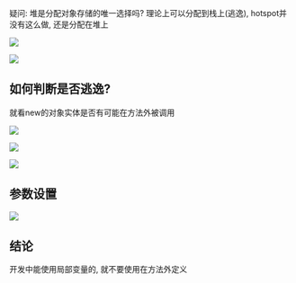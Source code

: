 疑问: 堆是分配对象存储的唯一选择吗?
理论上可以分配到栈上(逃逸), hotspot并没有这么做, 还是分配在堆上

![](https://youpaiyun.zongqilive.cn/image/20200525164930.png)

![](https://youpaiyun.zongqilive.cn/image/20200525165604.png)

## 如何判断是否逃逸?
就看new的对象实体是否有可能在方法外被调用

![](https://youpaiyun.zongqilive.cn/image/20200525165615.png)

![](https://youpaiyun.zongqilive.cn/image/20200525165701.png)

![](https://youpaiyun.zongqilive.cn/image/20200525165919.png)

## 参数设置
![](https://youpaiyun.zongqilive.cn/image/20200525170120.png)

## 结论
开发中能使用局部变量的, 就不要使用在方法外定义














